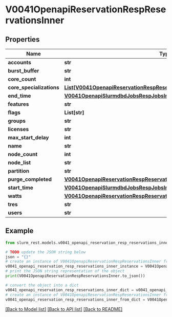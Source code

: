 # V0041OpenapiReservationRespReservationsInner


## Properties

Name | Type | Description | Notes
------------ | ------------- | ------------- | -------------
**accounts** | **str** |  | [optional] 
**burst_buffer** | **str** |  | [optional] 
**core_count** | **int** |  | [optional] 
**core_specializations** | [**List[V0041OpenapiReservationRespReservationsInnerCoreSpecializationsInner]**](V0041OpenapiReservationRespReservationsInnerCoreSpecializationsInner.md) |  | [optional] 
**end_time** | [**V0041OpenapiSlurmdbdJobsRespJobsInnerRequiredMemoryPerCpu**](V0041OpenapiSlurmdbdJobsRespJobsInnerRequiredMemoryPerCpu.md) |  | [optional] 
**features** | **str** |  | [optional] 
**flags** | **List[str]** |  | [optional] 
**groups** | **str** |  | [optional] 
**licenses** | **str** |  | [optional] 
**max_start_delay** | **int** |  | [optional] 
**name** | **str** |  | [optional] 
**node_count** | **int** |  | [optional] 
**node_list** | **str** |  | [optional] 
**partition** | **str** |  | [optional] 
**purge_completed** | [**V0041OpenapiReservationRespReservationsInnerPurgeCompleted**](V0041OpenapiReservationRespReservationsInnerPurgeCompleted.md) |  | [optional] 
**start_time** | [**V0041OpenapiSlurmdbdJobsRespJobsInnerRequiredMemoryPerCpu**](V0041OpenapiSlurmdbdJobsRespJobsInnerRequiredMemoryPerCpu.md) |  | [optional] 
**watts** | [**V0041OpenapiReservationRespReservationsInnerWatts**](V0041OpenapiReservationRespReservationsInnerWatts.md) |  | [optional] 
**tres** | **str** |  | [optional] 
**users** | **str** |  | [optional] 

## Example

```python
from slurm_rest.models.v0041_openapi_reservation_resp_reservations_inner import V0041OpenapiReservationRespReservationsInner

# TODO update the JSON string below
json = "{}"
# create an instance of V0041OpenapiReservationRespReservationsInner from a JSON string
v0041_openapi_reservation_resp_reservations_inner_instance = V0041OpenapiReservationRespReservationsInner.from_json(json)
# print the JSON string representation of the object
print(V0041OpenapiReservationRespReservationsInner.to_json())

# convert the object into a dict
v0041_openapi_reservation_resp_reservations_inner_dict = v0041_openapi_reservation_resp_reservations_inner_instance.to_dict()
# create an instance of V0041OpenapiReservationRespReservationsInner from a dict
v0041_openapi_reservation_resp_reservations_inner_from_dict = V0041OpenapiReservationRespReservationsInner.from_dict(v0041_openapi_reservation_resp_reservations_inner_dict)
```
[[Back to Model list]](../README.md#documentation-for-models) [[Back to API list]](../README.md#documentation-for-api-endpoints) [[Back to README]](../README.md)


